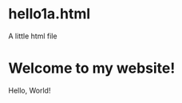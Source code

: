 # hello1a.html
A little html file
<!DOCTYPE html>
<html lang="en">
<head>
  <title>Hello!</title>
  </head>
  <body>
    <h1>Welcome to my website!</h1>
    Hello, World!
  </body>
  </html>
